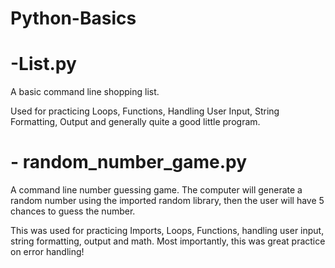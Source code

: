 # Python-Basics

# -List.py
A basic command line shopping list.

Used for practicing Loops, Functions, Handling User Input, String Formatting, Output and generally quite a good little program.

# - random_number_game.py
A command line number guessing game. The computer will generate a random number using the imported random library, then the user will have 5 chances to guess the number. 

This was used for practicing Imports, Loops, Functions, handling user input, string formatting, output and math. 
Most importantly, this was great practice on error handling!
